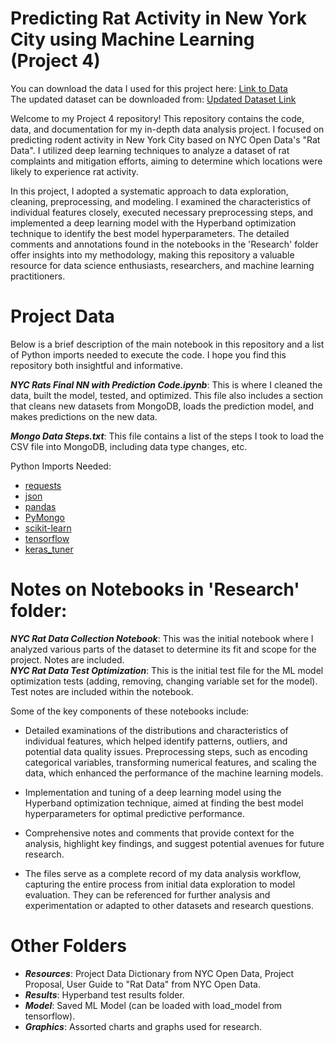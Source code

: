 # Predicting Rat Activity in New York City using Machine Learning (Project 4)
You can download the data I used for this project here: [Link to Data](https://drive.google.com/file/d/1G65seShaKqzOTbaGDS8eYQ0COMmqNSZf/view?usp=drive_link)</br>
The updated dataset can be downloaded from: [Updated Dataset Link](https://dev.socrata.com/foundry/data.cityofnewyork.us/p937-wjvj)</br>

Welcome to my Project 4 repository! This repository contains the code, data, and documentation for my in-depth data analysis project. I focused on predicting rodent activity in New York City based on NYC Open Data's "Rat Data". I utilized deep learning techniques to analyze a dataset of rat complaints and mitigation efforts, aiming to determine which locations were likely to experience rat activity.</br>

In this project, I adopted a systematic approach to data exploration, cleaning, preprocessing, and modeling. I examined the characteristics of individual features closely, executed necessary preprocessing steps, and implemented a deep learning model with the Hyperband optimization technique to identify the best model hyperparameters. The detailed comments and annotations found in the notebooks in the 'Research' folder offer insights into my methodology, making this repository a valuable resource for data science enthusiasts, researchers, and machine learning practitioners.</br>

# Project Data

Below is a brief description of the main notebook in this repository and a list of Python imports needed to execute the code. I hope you find this repository both insightful and informative.</br>

<b><i>NYC Rats Final NN with Prediction Code.ipynb</b></i>: This is where I cleaned the data, built the model, tested, and optimized. This file also includes a section that cleans new datasets from MongoDB, loads the prediction model, and makes predictions on the new data.</br>

<b><i>Mongo Data Steps.txt</b></i>: This file contains a list of the steps I took to load the CSV file into MongoDB, including data type changes, etc.</br>

Python Imports Needed:
- [requests](https://pypi.org/project/requests/)
- [json](https://docs.python.org/3/library/json.html)
- [pandas](https://pandas.pydata.org/)
- [PyMongo](https://pymongo.readthedocs.io/en/stable/)
- [scikit-learn](https://scikit-learn.org/stable/)
- [tensorflow](https://www.tensorflow.org/)
- [keras_tuner](https://keras.io/keras_tuner/)

# Notes on Notebooks in 'Research' folder:
<b><i>NYC Rat Data Collection Notebook</b></i>: This was the initial notebook where I analyzed various parts of the dataset to determine its fit and scope for the project. Notes are included.</br>
<b><i>NYC Rat Data Test Optimization</b></i>: This is the initial test file for the ML model optimization tests (adding, removing, changing variable set for the model). Test notes are included within the notebook.</br>

Some of the key components of these notebooks include:

- Detailed examinations of the distributions and characteristics of individual features, which helped identify patterns, outliers, and potential data quality issues.
Preprocessing steps, such as encoding categorical variables, transforming numerical features, and scaling the data, which enhanced the performance of the machine learning models.</br>

- Implementation and tuning of a deep learning model using the Hyperband optimization technique, aimed at finding the best model hyperparameters for optimal predictive performance.</br>

- Comprehensive notes and comments that provide context for the analysis, highlight key findings, and suggest potential avenues for future research.</br>

- The files serve as a complete record of my data analysis workflow, capturing the entire process from initial data exploration to model evaluation. They can be referenced for further analysis and experimentation or adapted to other datasets and research questions.</br>

# Other Folders
- <b><i>Resources</b></i>: Project Data Dictionary from NYC Open Data, Project Proposal, User Guide to "Rat Data" from NYC Open Data.
- <b><i>Results</b></i>: Hyperband test results folder.
- <b><i>Model</b></i>: Saved ML Model (can be loaded with load_model from tensorflow).
- <b><i>Graphics</b></i>: Assorted charts and graphs used for research.
